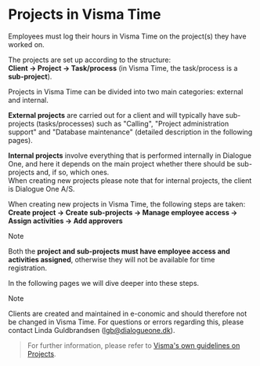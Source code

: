 # Projects in Visma Time

Employees must log their hours in Visma Time on the project(s) they have worked on.

The projects are set up according to the structure:  
**Client → Project → Task/process** (in Visma Time, the task/process is a **sub-project**).

Projects in Visma Time can be divided into two main categories: external and internal.

**External projects** are carried out for a client and will typically have sub-projects (tasks/processes) such as "Calling", "Project administration support" and "Database maintenance" (detailed description in the following pages).

**Internal projects** involve everything that is performed internally in Dialogue One, and here it depends on the main project whether there should be sub-projects and, if so, which ones.  
When creating new projects please note that for internal projects, the client is Dialogue One A/S.

When creating new projects in Visma Time, the following steps are taken:  
**Create project → Create sub-projects → Manage employee access → Assign activities → Add approvers**

> [!NOTE]
> Both the **project and sub-projects must have employee access and activities assigned**, otherwise they will not be available for time registration.

In the following pages we will dive deeper into these steps.

> [!NOTE]
> Clients are created and maintained in e-conomic and should therefore not be changed in Visma Time. For questions or errors regarding this, please contact Linda Guldbrandsen (lgb@dialogueone.dk).

> For further information, please refer to [Visma's own guidelines on Projects](https://community.visma.com/t5/Vejledninger-i-Visma-Time/Sadan-oprettes-og-vedligeholdes-Projekter-og-aktiviteter/ta-p/352660?attachment-id=9687).
